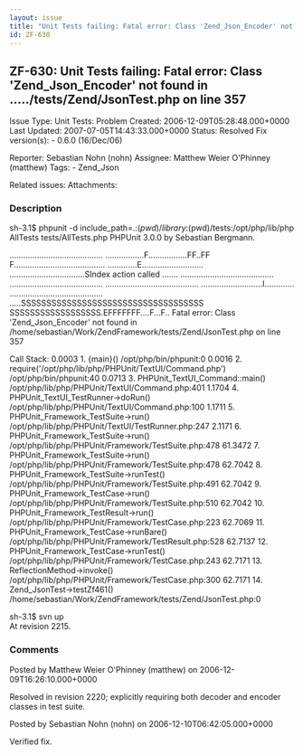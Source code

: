 ```yaml
---
layout: issue
title: "Unit Tests failing: Fatal error: Class 'Zend_Json_Encoder' not found in ...../tests/Zend/JsonTest.php on line 357"
id: ZF-630
---
```


ZF-630: Unit Tests failing: Fatal error: Class 'Zend\_Json\_Encoder' not found in ...../tests/Zend/JsonTest.php on line 357
---------------------------------------------------------------------------------------------------------------------------

 Issue Type: Unit Tests: Problem Created: 2006-12-09T05:28:48.000+0000 Last Updated: 2007-07-05T14:43:33.000+0000 Status: Resolved Fix version(s): - 0.6.0 (16/Dec/06)
 
 Reporter:  Sebastian Nohn (nohn)  Assignee:  Matthew Weier O'Phinney (matthew)  Tags: - Zend\_Json
 
 Related issues: 
 Attachments: 
### Description

sh-3.1$ phpunit -d include\_path=.:$(pwd)/library:$(pwd)/<a>tests:/opt/php/lib/php</a> AllTests tests/AllTests.php PHPUnit 3.0.0 by Sebastian Bergmann.

......................................... .................F.................FF..FF F........................................ .............E........................... .................................SIndex action called ....... ......................................... ......................................... ......................................... ...........................I............. ......................................... .....SSSSSSSSSSSSSSSSSSSSSSSSSSSSSSSSSSSS SSSSSSSSSSSSSSSSSS.EFFFFFFF....F...F.. Fatal error: Class 'Zend\_Json\_Encoder' not found in /home/sebastian/Work/ZendFramework/tests/Zend/JsonTest.php on line 357

Call Stack: 0.0003 1. {main}() /opt/php/bin/phpunit:0 0.0016 2. require('/opt/php/lib/php/PHPUnit/TextUI/Command.php') /opt/php/bin/phpunit:40 0.0713 3. PHPUnit\_TextUI\_Command::main() /opt/php/lib/php/PHPUnit/TextUI/Command.php:401 1.1704 4. PHPUnit\_TextUI\_TestRunner->doRun() /opt/php/lib/php/PHPUnit/TextUI/Command.php:100 1.1711 5. PHPUnit\_Framework\_TestSuite->run() /opt/php/lib/php/PHPUnit/TextUI/TestRunner.php:247 2.1171 6. PHPUnit\_Framework\_TestSuite->run() /opt/php/lib/php/PHPUnit/Framework/TestSuite.php:478 61.3472 7. PHPUnit\_Framework\_TestSuite->run() /opt/php/lib/php/PHPUnit/Framework/TestSuite.php:478 62.7042 8. PHPUnit\_Framework\_TestSuite->runTest() /opt/php/lib/php/PHPUnit/Framework/TestSuite.php:491 62.7042 9. PHPUnit\_Framework\_TestCase->run() /opt/php/lib/php/PHPUnit/Framework/TestSuite.php:510 62.7042 10. PHPUnit\_Framework\_TestResult->run() /opt/php/lib/php/PHPUnit/Framework/TestCase.php:223 62.7069 11. PHPUnit\_Framework\_TestCase->runBare() /opt/php/lib/php/PHPUnit/Framework/TestResult.php:528 62.7137 12. PHPUnit\_Framework\_TestCase->runTest() /opt/php/lib/php/PHPUnit/Framework/TestCase.php:243 62.7171 13. ReflectionMethod->invoke() /opt/php/lib/php/PHPUnit/Framework/TestCase.php:300 62.7171 14. Zend\_JsonTest->testZf461() /home/sebastian/Work/ZendFramework/tests/Zend/JsonTest.php:0

sh-3.1$ svn up  
 At revision 2215.

 

 

### Comments

Posted by Matthew Weier O'Phinney (matthew) on 2006-12-09T16:26:10.000+0000

Resolved in revision 2220; explicitly requiring both decoder and encoder classes in test suite.

 

 

Posted by Sebastian Nohn (nohn) on 2006-12-10T06:42:05.000+0000

Verified fix.

 

 